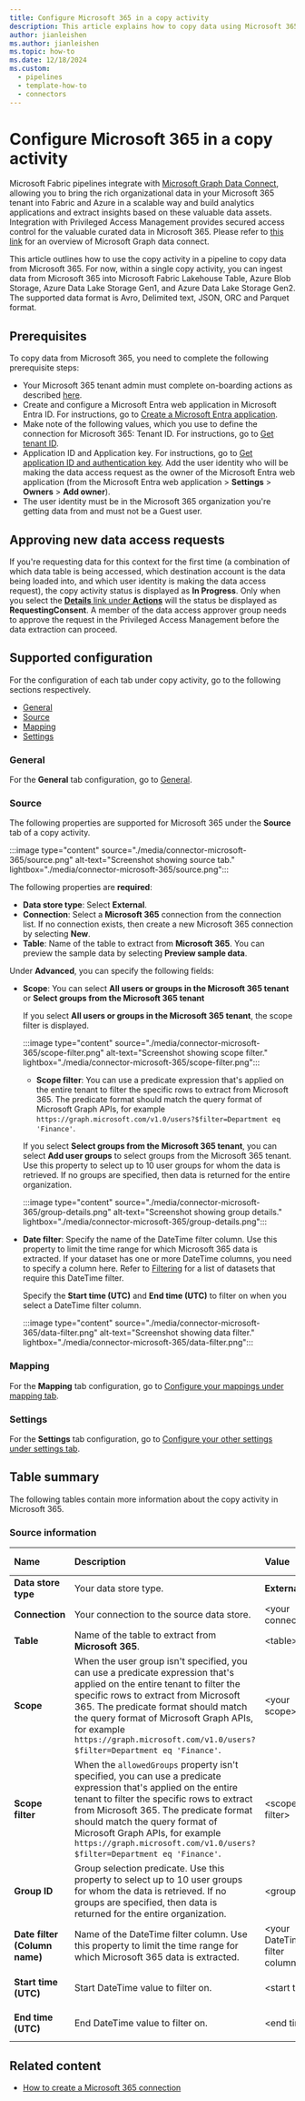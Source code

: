 ```yaml
---
title: Configure Microsoft 365 in a copy activity
description: This article explains how to copy data using Microsoft 365.
author: jianleishen
ms.author: jianleishen
ms.topic: how-to
ms.date: 12/18/2024
ms.custom: 
  - pipelines
  - template-how-to
  - connectors
---
```


# Configure Microsoft 365 in a copy activity

Microsoft Fabric pipelines integrate with [Microsoft Graph Data Connect](https://developer.microsoft.com/graph/data-connect), allowing you to bring the rich organizational data in your Microsoft 365 tenant into Fabric and Azure in a scalable way and build analytics applications and extract insights based on these valuable data assets. Integration with Privileged Access Management provides secured access control for the valuable curated data in Microsoft 365. Please refer to [this link](/graph/data-connect-concept-overview) for an overview of Microsoft Graph data connect.

This article outlines how to use the copy activity in a pipeline to copy data from Microsoft 365. For now, within a single copy activity, you can ingest data from Microsoft 365 into Microsoft Fabric Lakehouse Table, Azure Blob Storage, Azure Data Lake Storage Gen1, and Azure Data Lake Storage Gen2. The supported data format is Avro, Delimited text, JSON, ORC and Parquet format.

## Prerequisites

To copy data from Microsoft 365, you need to complete the following prerequisite steps:

- Your Microsoft 365 tenant admin must complete on-boarding actions as described [here](/graph/data-connect-quickstart).
- Create and configure a Microsoft Entra web application in Microsoft Entra ID. For instructions, go to [Create a Microsoft Entra application](/entra/identity-platform/howto-create-service-principal-portal#register-an-application-with-microsoft-entra-id-and-create-a-service-principal).
- Make note of the following values, which you use to define the connection for Microsoft 365:
Tenant ID. For instructions, go to [Get tenant ID](/entra/identity-platform/howto-create-service-principal-portal#sign-in-to-the-application).
- Application ID and Application key. For instructions, go to [Get application ID and authentication key](/entra/identity-platform/howto-create-service-principal-portal#sign-in-to-the-application).
Add the user identity who will be making the data access request as the owner of the Microsoft Entra web application (from the Microsoft Entra web application > **Settings** > **Owners** > **Add owner**).
- The user identity must be in the Microsoft 365 organization you're getting data from and must not be a Guest user.

## Approving new data access requests

If you're requesting data for this context for the first time (a combination of which data table is being accessed, which destination account is the data being loaded into, and which user identity is making the data access request), the copy activity status is displayed as **In Progress**. Only when you select the [**Details** link under **Actions**](/azure/data-factory/copy-activity-overview#monitoring) will the status be displayed as **RequestingConsent**. A member of the data access approver group needs to approve the request in the Privileged Access Management before the data extraction can proceed.

## Supported configuration

For the configuration of each tab under copy activity, go to the following sections respectively.

- [General](#general)  
- [Source](#source)
- [Mapping](#mapping)
- [Settings](#settings)

### General

For the **General** tab configuration, go to [General](activity-overview.md#general-settings).

### Source

The following properties are supported for Microsoft 365 under the **Source** tab of a copy activity.

:::image type="content" source="./media/connector-microsoft-365/source.png" alt-text="Screenshot showing source tab." lightbox="./media/connector-microsoft-365/source.png":::

The following properties are **required**:

- **Data store type**: Select **External**.
- **Connection**:  Select a **Microsoft 365** connection from the connection list. If no connection exists, then create a new Microsoft 365 connection by selecting **New**.
- **Table**: Name of the table to extract from **Microsoft 365**. You can preview the sample data by selecting **Preview sample data**.

Under **Advanced**, you can specify the following fields:

- **Scope**: You can select **All users or groups in the Microsoft 365 tenant** or **Select groups from the Microsoft 365 tenant**

  If you select **All users or groups in the Microsoft 365 tenant**, the scope filter is displayed.

  :::image type="content" source="./media/connector-microsoft-365/scope-filter.png" alt-text="Screenshot showing scope filter." lightbox="./media/connector-microsoft-365/scope-filter.png":::

  - **Scope filter**: You can use a predicate expression that's applied on the entire tenant to filter the specific rows to extract from Microsoft 365. The predicate format should match the query format of Microsoft Graph APIs, for example `https://graph.microsoft.com/v1.0/users?$filter=Department eq 'Finance'`.

  If you select **Select groups from the Microsoft 365 tenant**, you can select **Add user groups** to select groups from the Microsoft 365 tenant. Use this property to select up to 10 user groups for whom the data is retrieved. If no groups are specified, then data is returned for the entire organization.

  :::image type="content" source="./media/connector-microsoft-365/group-details.png" alt-text="Screenshot showing group details." lightbox="./media/connector-microsoft-365/group-details.png":::

- **Date filter**: Specify the name of the DateTime filter column. Use this property to limit the time range for which Microsoft 365 data is extracted. If your dataset has one or more DateTime columns, you need to specify a column here. Refer to [Filtering](/graph/data-connect-filtering#filtering) for a list of datasets that require this DateTime filter.

  Specify the **Start time (UTC)** and **End time (UTC)** to filter on when you select a DateTime filter column.

  :::image type="content" source="./media/connector-microsoft-365/data-filter.png" alt-text="Screenshot showing data filter." lightbox="./media/connector-microsoft-365/data-filter.png":::

### Mapping

For the **Mapping** tab configuration, go to [Configure your mappings under mapping tab](copy-data-activity.md#configure-your-mappings-under-mapping-tab).

### Settings

For the **Settings** tab configuration, go to [Configure your other settings under settings tab](copy-data-activity.md#configure-your-other-settings-under-settings-tab).

## Table summary

The following tables contain more information about the copy activity in Microsoft 365.

### Source information

|Name |Description |Value|Required |JSON script property |
|:---|:---|:---|:---|:---|
|**Data store type**|Your data store type.| **External**|Yes|/|
|**Connection** |Your connection to the source data store.|\<your connection> |Yes|connection|
|**Table**|Name of the table to extract from **Microsoft 365**.|\<table>|Yes|table|
|**Scope**|When the user group isn't specified, you can use a predicate expression that's applied on the entire tenant to filter the specific rows to extract from Microsoft 365. The predicate format should match the query format of Microsoft Graph APIs, for example `https://graph.microsoft.com/v1.0/users?$filter=Department eq 'Finance'`.|\<your scope>|Yes|scope|
|**Scope filter**|When the `allowedGroups` property isn't specified, you can use a predicate expression that's applied on the entire tenant to filter the specific rows to extract from Microsoft 365. The predicate format should match the query format of Microsoft Graph APIs, for example `https://graph.microsoft.com/v1.0/users?$filter=Department eq 'Finance'`.|\<scope filter>|No|userScopeFilterUri|
|**Group ID**|Group selection predicate. Use this property to select up to 10 user groups for whom the data is retrieved. If no groups are specified, then data is returned for the entire organization.|\<group id>|No|allowedGroups|
|**Date filter<br>(Column name)**|Name of the DateTime filter column. Use this property to limit the time range for which Microsoft 365 data is extracted.|\<your DateTime filter column>|Yes if data has one or more DateTime columns.|dateFilterColumn|
|**Start time (UTC)**|Start DateTime value to filter on.|\<start time>|Yes if `dateFilterColumn` is specified|startTime|
|**End time (UTC)**|End DateTime value to filter on.|\<end time>|Yes if `dateFilterColumn` is specified|endTime|

## Related content

- [How to create a Microsoft 365 connection](connector-microsoft-365.md)
